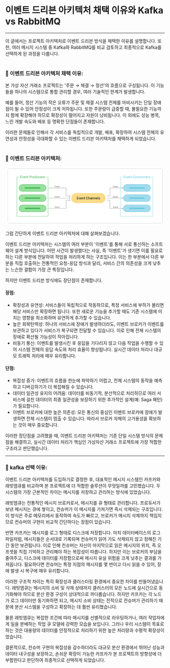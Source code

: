 # 이벤트 드리븐 아키텍처 채택 이유와 Kafka vs RabbitMQ 

--- 

이 글에서는 프로젝트 아키텍처로 이벤트 드리븐 방식을 채택한 이유를 설명합니다. 
또한, 여러 메시지 시스템 중 Kafka와 RabbitMQ를 비교 검토하고 최종적으로 Kafka를 선택하게 된
과정을 다룹니다. <br></br>

### 📌 이벤트 드리븐 아키텍처 채택 이유:
본 가상 자산 거래소 프로젝트는 '주문 → 체결 → 정산'의 흐름으로 구성됩니다. 이 기능들을 하나의 
시스템으로 통합 관리할 경우, 여러 기술적인 한계가 발생합니다. <br>

예를 들어, 정산 기능의 작은 오류가 주문 및 체결 시스템 전체를 마비시키는 단일 장애점이 될 수 있어
안정성이 크게 저하됩니다. 또한 주문량이 급증할 때, 불필요한 기능까지 함께 확장해야 하므로 확장성이 
떨어지고 자원이 낭비됩니다. 이 외에도 성능 병목, 느린 개발 속도와 배포 등 명확한 단점들이 존재합니다. <br>

이러한 문제들로 인해서 각 서비스를 독립적으로 개발, 배포, 확장하여 시스템 전체의 유연성과 안정성을 
극대화할 수 있는 이벤트 드리븐 아키텍처를 채택하게 되었습니다.
<br></br>


### 📌 이벤트 드리븐 아키텍처:
![이벤트 드리븐](images/event_driven.png)
<br>

그럼 간단하게 이벤트 드리븐 아키텍처에 대해 살펴보겠습니다. <br>

이벤트 드리븐 아키텍처는 시스템의 여러 부분이 '이벤트'를 통해 서로 통신하는 소프트웨어 설계 방식입니다.
어떤 사건이 발생했다는 사실, 즉 '이벤트'가 생기면 이를 필요로 하는 다른 부분에 전달하여 작업을 처리하게 
하는 구조입니다. 이는 한 부분에서 다른 부분을 직접 호출하는 전통적인 요청-응답 방식과 달리, 서비스 간의 
의존성을 크게 낮추는 느슨한 결합이 가장 큰 특징입니다. <br>

하지만 이벤트 드리븐 방식에도 장단점이 존재합니다.
#### 장점:
- 확장성과 유연성: 서비스들이 독립적으로 작동하므로, 특정 서비스에 부하가 몰리면 해당 서비스만 확장하면
됩니다. 또한 새로운 기능을 추가할 때도 기존 시스템에 미치는 영향을 최소화하며 유연하게 추가할 수 있습니다.
- 높은 회복탄력성: 하나의 서비스에 장애가 발생하더라도, 이벤트 브로커가 이벤트를 보관하고 있다가 서비스가 
복구되면 전달할 수 있습니다. 이로 인해 전체 시스템의 장애로 확산될 가능성이 작아집니다.
- 비동기 통신: 이벤트를 발생시킨 후 응답을 기다리지 않고 다음 작업을 수행할 수 있어 시스템 전체의 응답 
속도와 처리 효율이 향상됩니다. 실시간 데이터 처리나 대규모 트래픽 처리에 매우 유리합니다.

#### 단점:
- 복잡성 증가: 이벤트의 흐름을 한눈에 파악하기 어렵고, 전체 시스템의 동작을 예측하고 디버깅하기가 더 
복잡해질 수 있습니다.
- 데이터 일관성 유지의 어려움: 데이터를 비동기적, 분산적으로 처리하므로 여러 서비스에 걸친 데이터의 최종 
일관성을 보장하기 위한 추가적인 설계(예: Saga 패턴)가 필요합니다.
- 이벤트 브로커에 대한 높은 의존성: 모든 통신의 중심인 이벤트 브로커에 장애가 발생하면 전체 시스템이 멈출
수 있습니다. 따라서 브로커 자체의 고가용성을 확보하는 것이 매우 중요합니다.

이러한 장단점을 고려했을 때, 이벤트 드리븐 아키텍처는 기존 단일 시스템 방식의 문제점을 해결하고, 실시간 데이터
처리가 핵심인 가상자산 거래소 프로젝트에 가장 적합한 구조라고 판단했습니다.

---

### 📌 kafka 선택 이유:
이벤트 드리븐 아키텍처를 도입하기로 결정한 후, 대표적인 메시지 시스템인 카프카와 래빗엠큐를 비교하며
본 프로젝트에 더 적합한 솔루션이 무엇일까를 고민했습니다. 두 시스템의 가장 근본적인 차이는 메시지를 
저장하고 관리하는 방식에 있었습니다. <br>

래빗엠큐는 전통적인 메시지 브로커로서, 메시지를 큐 형태로 관리합니다. 프로듀서가 보낸 메시지는 큐에 
쌓이고, 컨슈머가 이 메시지를 가져가면 즉시 삭제되는 구조입니다. 이 방식은 주로 메모리에서 동작하여 
속도가 빠르고, 브로커가 메시지 삭제까지 책임지므로 컨슈머의 구현이 비교적 간단하다는 장점이 있습니다. <br>

반면 카프카는 메시지를 로그 형태로 디스크에 저장합니다. 마치 데이터베이스의 로그 파일처럼, 메시지들은
순서대로 기록되며 컨슈머가 읽어 가도 삭제되지 않고 정해진 기간 동안 보관됩니다. 이로 인해 컨슈머는 
자신이 마지막으로 읽은 메시지의 위치, 즉 오프셋을 직접 기억하고 관리해야 하는 복잡성이 따릅니다. 
하지만 이는 브로커의 부담을 줄여주고, 디스크에 데이터를 저장함으로써 메시지 유실 위험을 크게 낮추는 
결과를 가져옵니다. 필요하다면 컨슈머는 특정 지점의 메시지를 몇 번이고 다시 읽을 수 있어, 장애 발생 시 
복구에 매우 유리합니다. <br>

이러한 구조적 차이는 특히 확장성과 클러스터링 환경에서 중요한 차이를 만들어냈습니다. 래빗엠큐는 메시지의
소비 및 삭제 상태까지 클러스터의 모든 노드에 실시간으로 동기화해야 하므로 분산 환경 구성이 상대적으로 
까다롭습니다. 하지만 카프카는 각 노드가 로그 데이터만 동기화하면 되고, 메시지 소비 상태는 전적으로 
컨슈머가 관리하기 때문에 분산 시스템을 구성하고 확장하는 데 훨씬 유리했습니다. <br>

물론 래빗엠큐는 복잡한 조건에 따라 메시지를 선별적으로 라우팅하거나, 여러 작업자에게 일을 분배하는 
작업 큐 모델에 강력한 모습을 보입니다. 그러나 우리 시스템이 목표로 하는 것은 대용량의 데이터를 안정적으로 
처리하기 위한 높은 처리량과 수평적 확장성이었습니다. <br>

결론적으로, 컨슈머 구현의 복잡성을 감수하더라도 대규모 분산 환경에서 뛰어난 성능과 데이터 내구성을 보장하고,
손쉬운 확장이 가능한 카프카가 본 프로젝트의 방향성에 더 부합한다고 판단하여 최종적으로 선택하게 되었습니다.





















